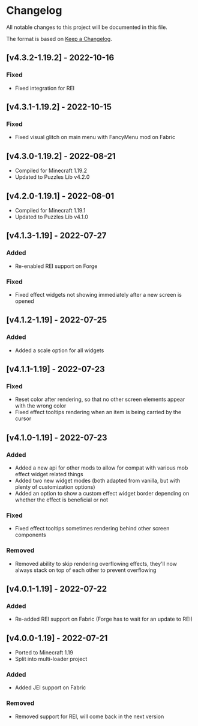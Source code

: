 # Changelog
All notable changes to this project will be documented in this file.

The format is based on [Keep a Changelog].

## [v4.3.2-1.19.2] - 2022-10-16
### Fixed
- Fixed integration for REI

## [v4.3.1-1.19.2] - 2022-10-15
### Fixed
- Fixed visual glitch on main menu with FancyMenu mod on Fabric

## [v4.3.0-1.19.2] - 2022-08-21
- Compiled for Minecraft 1.19.2
- Updated to Puzzles Lib v4.2.0

## [v4.2.0-1.19.1] - 2022-08-01
- Compiled for Minecraft 1.19.1
- Updated to Puzzles Lib v4.1.0

## [v4.1.3-1.19] - 2022-07-27
### Added
- Re-enabled REI support on Forge
### Fixed
- Fixed effect widgets not showing immediately after a new screen is opened

## [v4.1.2-1.19] - 2022-07-25
### Added
- Added a scale option for all widgets

## [v4.1.1-1.19] - 2022-07-23
### Fixed
- Reset color after rendering, so that no other screen elements appear with the wrong color
- Fixed effect tooltips rendering when an item is being carried by the cursor

## [v4.1.0-1.19] - 2022-07-23
### Added
- Added a new api for other mods to allow for compat with various mob effect widget related things
- Added two new widget modes (both adapted from vanilla, but with plenty of customization options)
- Added an option to show a custom effect widget border depending on whether the effect is beneficial or not
### Fixed
- Fixed effect tooltips sometimes rendering behind other screen components
### Removed
- Removed ability to skip rendering overflowing effects, they'll now always stack on top of each other to prevent overflowing

## [v4.0.1-1.19] - 2022-07-22
### Added
- Re-added REI support on Fabric (Forge has to wait for an update to REI)

## [v4.0.0-1.19] - 2022-07-21
- Ported to Minecraft 1.19
- Split into multi-loader project
### Added
- Added JEI support on Fabric
### Removed
- Removed support for REI, will come back in the next version

[Keep a Changelog]: https://keepachangelog.com/en/1.0.0/
